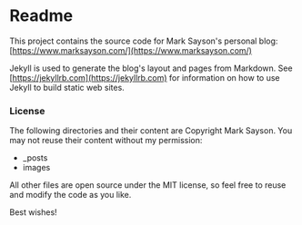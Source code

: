 # Readme

This project contains the source code for Mark Sayson's personal blog:
[https://www.marksayson.com/](https://www.marksayson.com/)

Jekyll is used to generate the blog's layout and pages from Markdown.  See [https://jekyllrb.com](https://jekyllrb.com) for information on how to use Jekyll to build static web sites.

### License
The following directories and their content are Copyright Mark Sayson.  You may not reuse their content without my permission:

* _posts
* images

All other files are open source under the MIT license, so feel free to reuse and modify the code as you like.

Best wishes!
